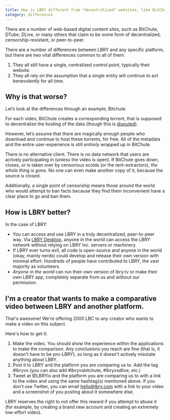 ```yaml
---
title: How is LBRY different from "decentralized" websites, like BitChute or DTube?
category: differences
---
```


There are a number of web-based digital content sites, such as BitChute, DTube, DLive, or many others that claim to be some form of decentralized, censorship-resistant, or peer-to-peer.

There are a number of differences between LBRY and any specific platform, but there are two vital differences common to all of them:

1. They all still have a single, centralized control point, typically their website.
2. They all rely on the assumption that a single entity will continue to act benevolently for all time.

## Why is that worse?

Let’s look at the differences through an example, Bitchute.

For each video, BitChute creates a corresponding torrent, that is supposed to decentralize the hosting of the data (though this is [disputed](https://www.dailydot.com/layer8/bitchute-decentralization-claims/)).

However, let’s assume that there are magically enough people who download and continue to host these torrents, for free. All of the metadata and the entire user-experience is still *entirely* wrapped up in BitChute.

There is no alternative client. There is no data network that users are actively participating in (unless the video is open). If BitChute goes down, closes, or is taken over by censorious scolds (or the rent-extractors), *the whole thing is gone*. No one can even make another copy of it, because the source is closed.

Additionally, a single point of censorship means those around the world who would attempt to ban facts because they find them inconvenient have a clear place to go and ban them.

## How is LBRY better?

In the case of LBRY:

- You can access and use LBRY in a truly decentralized, peer-to-peer way. Via [LBRY Desktop](https://lbry.com/get), anyone in the world can access the LBRY network without relying on LBRY Inc. servers or machinery.
- If LBRY ever turns evil, all code is open-source and anyone in the world (okay, mainly nerds) could develop and release their own version with minimal effort. Hundreds of people have contributed to LBRY, the vast majority as volunteers.
- *Anyone in the world* can run their own version of lbry.tv or make their own LBRY app, completely separate from us and without our permission.

## I'm a creator that wants to make a comparative video between LBRY and another platform.

That's awesome! We're offering 2000 LBC to any creator who wants to make a video on this subject.

Here's how to get it:

1. Make the video. You should show the experience within the applications to make the comparison. Any conclusions you reach are fine (that is, it doesn't have to be pro-LBRY), so long as it doesn't actively misstate anything about LBRY.
1. Post it to LBRY and the platform you are comparing us to. Add the tag #lbryvs (you can also add #lbryvsbitchute, #lbryvsdlive, etc.)
1. Tweet at @LBRYio and the platform you are comparing us to with a link to the video and using the same hashtag(s) mentioned above. If you don't use Twitter, you can email hello@lbry.com with a link to your video and a screenshot of you posting about it somewhere else.

LBRY reserves the right to not offer this reward if you attempt to abuse it (for example, by creating a brand new account and creating an extremely low-effort video).
